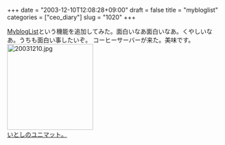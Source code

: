 +++
date = "2003-12-10T12:08:28+09:00"
draft = false
title = "mybloglist"
categories = ["ceo_diary"]
slug = "1020"
+++

<a href="http://list.myblog.jp/">MyblogList</a>という機能を追加してみた。面白いなあ面白いなあ。くやしいなあ。うちも面白い事したいぞ。
コーヒーサーバーが来た。美味です。
<a href="http://bouzu.lolipop.jp/archives/images/20031210.jpg"><img alt="20031210.jpg" src="http://bouzu.lolipop.jp/archives/images/20031210-thumb.jpg" width="200" border="0" /><br>いとしのユニマット。</a>
